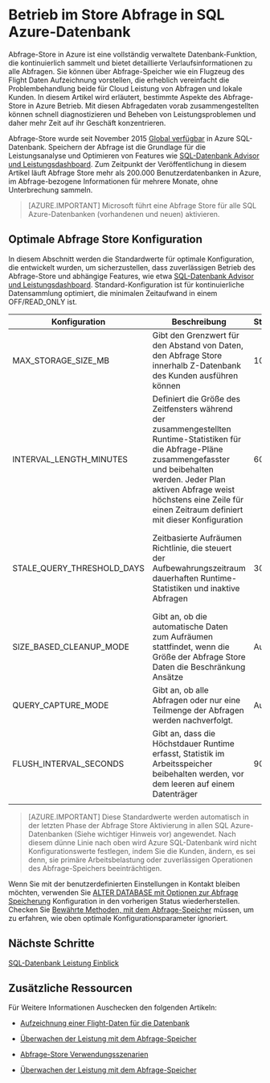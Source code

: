 <properties
   pageTitle="Betriebssystem Abfrage Store in SQL Azure-Datenbank"
   description="Erfahren Sie, wie die Abfrage Store in Azure SQL-Datenbank ausgeführt werden."
   keywords=""
   services="sql-database"
   documentationCenter=""
   authors="CarlRabeler"
   manager="jhubbard"
   editor=""/>

<tags
   ms.service="sql-database"
   ms.devlang="NA"
   ms.topic="article"
   ms.tgt_pltfrm="sqldb-performance"
   ms.workload="data-management"
   ms.date="08/16/2016"
   ms.author="carlrab"/>

# <a name="operating-the-query-store-in-azure-sql-database"></a>Betrieb im Store Abfrage in SQL Azure-Datenbank 

Abfrage-Store in Azure ist eine vollständig verwaltete Datenbank-Funktion, die kontinuierlich sammelt und bietet detaillierte Verlaufsinformationen zu alle Abfragen. Sie können über Abfrage-Speicher wie ein Flugzeug des Flight Daten Aufzeichnung vorstellen, die erheblich vereinfacht die Problembehandlung beide für Cloud Leistung von Abfragen und lokale Kunden. In diesem Artikel wird erläutert, bestimmte Aspekte des Abfrage-Store in Azure Betrieb. Mit diesen Abfragedaten vorab zusammengestellten können schnell diagnostizieren und Beheben von Leistungsproblemen und daher mehr Zeit auf ihr Geschäft konzentrieren. 

Abfrage-Store wurde seit November 2015 [Global verfügbar](https://azure.microsoft.com/updates/general-availability-azure-sql-database-query-store/) in Azure SQL-Datenbank. Speichern der Abfrage ist die Grundlage für die Leistungsanalyse und Optimieren von Features wie [SQL-Datenbank Advisor und Leistungsdashboard](https://azure.microsoft.com/updates/sqldatabaseadvisorga/). Zum Zeitpunkt der Veröffentlichung in diesem Artikel läuft Abfrage Store mehr als 200.000 Benutzerdatenbanken in Azure, im Abfrage-bezogene Informationen für mehrere Monate, ohne Unterbrechung sammeln.

> [AZURE.IMPORTANT] Microsoft führt eine Abfrage Store für alle SQL Azure-Datenbanken (vorhandenen und neuen) aktivieren. 

## <a name="optimal-query-store-configuration"></a>Optimale Abfrage Store Konfiguration

In diesem Abschnitt werden die Standardwerte für optimale Konfiguration, die entwickelt wurden, um sicherzustellen, dass zuverlässigen Betrieb des Abfrage-Store und abhängige Features, wie etwa [SQL-Datenbank Advisor und Leistungsdashboard](https://azure.microsoft.com/updates/sqldatabaseadvisorga/). Standard-Konfiguration ist für kontinuierliche Datensammlung optimiert, die minimalen Zeitaufwand in einem OFF/READ_ONLY ist.

| Konfiguration | Beschreibung | Standard | Kommentar |
| ------------- | ----------- | ------- | ------- |
| MAX_STORAGE_SIZE_MB | Gibt den Grenzwert für den Abstand von Daten, den Abfrage Store innerhalb Z-Datenbank des Kunden ausführen können | 100 | Für neue Datenbanken erzwungen |
| INTERVAL_LENGTH_MINUTES | Definiert die Größe des Zeitfensters während der zusammengestellten Runtime-Statistiken für die Abfrage-Pläne zusammengefasster und beibehalten werden. Jeder Plan aktiven Abfrage weist höchstens eine Zeile für einen Zeitraum definiert mit dieser Konfiguration | 60   | Für neue Datenbanken erzwungen |
| STALE_QUERY_THRESHOLD_DAYS | Zeitbasierte Aufräumen Richtlinie, die steuert der Aufbewahrungszeitraum dauerhaften Runtime-Statistiken und inaktive Abfragen | 30 | Für neue Datenbanken und Datenbanken mit vorherige Standarddomäne (367) erzwungen |
| SIZE_BASED_CLEANUP_MODE | Gibt an, ob die automatische Daten zum Aufräumen stattfindet, wenn die Größe der Abfrage Store Daten die Beschränkung Ansätze | Auto | Für alle Datenbanken erzwungen |
| QUERY_CAPTURE_MODE | Gibt an, ob alle Abfragen oder nur eine Teilmenge der Abfragen werden nachverfolgt. | Auto | Für alle Datenbanken erzwungen |
| FLUSH_INTERVAL_SECONDS | Gibt an, dass die Höchstdauer Runtime erfasst, Statistik im Arbeitsspeicher beibehalten werden, vor dem leeren auf einem Datenträger | 900 | Für neue Datenbanken erzwungen |
||||||

> [AZURE.IMPORTANT] Diese Standardwerte werden automatisch in der letzten Phase der Abfrage Store Aktivierung in allen SQL Azure-Datenbanken (Siehe wichtiger Hinweis vor) angewendet. Nach diesem dünne Linie nach oben wird Azure SQL-Datenbank wird nicht Konfigurationswerte festlegen, indem Sie die Kunden, ändern, es sei denn, sie primäre Arbeitsbelastung oder zuverlässigen Operationen des Abfrage-Speichers beeinträchtigen.

Wenn Sie mit der benutzerdefinierten Einstellungen in Kontakt bleiben möchten, verwenden Sie [ALTER DATABASE mit Optionen zur Abfrage Speicherung](https://msdn.microsoft.com/library/bb522682.aspx) Konfiguration in den vorherigen Status wiederherstellen. Checken Sie [Bewährte Methoden, mit dem Abfrage-Speicher](https://msdn.microsoft.com/library/mt604821.aspx) müssen, um zu erfahren, wie oben optimale Konfigurationsparameter ignoriert.

## <a name="next-steps"></a>Nächste Schritte

[SQL-Datenbank Leistung Einblick](sql-database-performance.md)

## <a name="additional-resources"></a>Zusätzliche Ressourcen

Für Weitere Informationen Auschecken den folgenden Artikeln:

- [Aufzeichnung einer Flight-Daten für die Datenbank](https://azure.microsoft.com/blog/query-store-a-flight-data-recorder-for-your-database) 

- [Überwachen der Leistung mit dem Abfrage-Speicher](https://msdn.microsoft.com/library/dn817826.aspx)

- [Abfrage-Store Verwendungsszenarien](https://msdn.microsoft.com/library/mt614796.aspx)

- [Überwachen der Leistung mit dem Abfrage-Speicher](https://msdn.microsoft.com/library/dn817826.aspx) 
